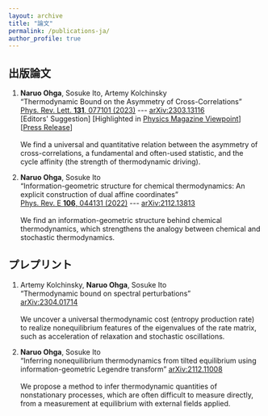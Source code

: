 ```yaml
---
layout: archive
title: "論文"
permalink: /publications-ja/
author_profile: true
---
```


## 出版論文

1. **Naruo Ohga**, Sosuke Ito, Artemy Kolchinsky  
“Thermodynamic Bound on the Asymmetry of Cross-Correlations”  
[Phys. Rev. Lett. **131**, 077101 (2023)](https://doi.org/10.1103/PhysRevLett.131.077101)
--- [arXiv:2303.13116](https://arxiv.org/abs/2303.13116)  
[Editors' Suggestion]
[Highlighted in [Physics Magazine Viewpoint](https://physics.aps.org/articles/v16/142)]
[[Press Release](https://www.s.u-tokyo.ac.jp/ja/press/2023/8610/)]<br><br>
We find a universal and quantitative relation between the asymmetry of cross-correlations, a fundamental and often-used statistic, and the cycle affinity (the strength of thermodynamic driving).

1. **Naruo Ohga**, Sosuke Ito  
“Information-geometric structure for chemical thermodynamics: An explicit construction of dual affine coordinates”  
[Phys. Rev. E **106**, 044131 (2022)](https://doi.org/10.1103/PhysRevE.106.044131)
--- [arXiv:2112.13813](https://arxiv.org/abs/2112.13813)<br><br>
We find an information-geometric structure behind chemical thermodynamics, which strengthens the analogy between chemical and stochastic thermodynamics.

## プレプリント

1. Artemy Kolchinsky, **Naruo Ohga**, Sosuke Ito  
“Thermodynamic bound on spectral perturbations”  
[arXiv:2304.01714](https://arxiv.org/abs/2304.01714)<br><br>
We uncover a universal thermodynamic cost (entropy production rate) to realize nonequilibrium features of the eigenvalues of the rate matrix, such as acceleration of relaxation and stochastic oscillations.

1. **Naruo Ohga**, Sosuke Ito  
“Inferring nonequilibrium thermodynamics from tilted equilibrium using information-geometric Legendre transform”
[arXiv:2112.11008](https://arxiv.org/abs/2112.11008)<br><br>
We propose a method to infer thermodynamic quantities of nonstationary processes, which are often difficult to measure directly, from a measurement at equilibrium with external fields applied.

